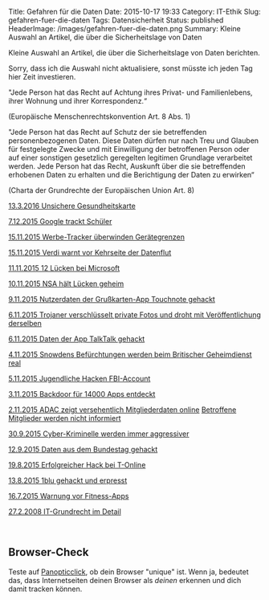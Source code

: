 Title: Gefahren für die Daten
Date: 2015-10-17 19:33
Category: IT-Ethik
Slug: gefahren-fuer-die-daten
Tags: Datensicherheit
Status: published
HeaderImage: /images/gefahren-fuer-die-daten.png
Summary: Kleine Auswahl an Artikel, die über die Sicherheitslage von Daten

Kleine Auswahl an Artikel, die über die Sicherheitslage von Daten
berichten.

Sorry, dass ich die Auswahl nicht aktualisiere, sonst müsste ich jeden
Tag hier Zeit investieren.

<!--more-->

"Jede Person hat das Recht auf Achtung ihres Privat- und Familienlebens,
ihrer Wohnung und ihrer Korrespondenz.“

(Europäische Menschenrechtskonvention Art. 8 Abs. 1)

"Jede Person hat das Recht auf Schutz der sie betreffenden
personenbezogenen Daten. Diese Daten dürfen nur nach Treu und Glauben
für festgelegte Zwecke und mit Einwilligung der betroffenen Person oder
auf einer sonstigen gesetzlich geregelten legitimen Grundlage
verarbeitet werden. Jede Person hat das Recht, Auskunft über die sie
betreffenden erhobenen Daten zu erhalten und die Berichtigung der Daten
zu erwirken“

(Charta der Grundrechte der Europäischen Union Art. 8)

[13.3.2016 Unsichere
Gesundheitskarte](http://m.heise.de/security/meldung/Weiterhin-Riesensicherheitsloch-bei-Patientendaten-3133550.html)

[7.12.2015 Google trackt
Schüler](https://netzpolitik.org/2015/eff-bericht-google-trackt-schueler-ueber-chromebooks/)

[15.11.2015 Werbe-Tracker überwinden
Gerätegrenzen](http://www.heise.de/security/meldung/Datenschutz-Werbe-Tracker-ueberwinden-Geraetegrenzen-2921817.html)

[15.11.2015 Verdi warnt vor Kehrseite der
Datenflut](http://www.heise.de/security/meldung/Glaeserne-Arbeitnehmer-Verdi-warnt-vor-Kehrseite-der-Datenflut-2921793.html)

[11.11.2015 12 Lücken bei
Microsoft](http://www.heise.de/security/meldung/Patchday-Microsoft-macht-Windows-und-seine-Webbrowser-sicherer-2916526.html)

[10.11.2015 NSA hält Lücken
geheim](http://www.heise.de/security/meldung/Zahlen-bekanntgegeben-Von-der-NSA-verschwiegene-IT-Sicherheitsluecken-2912944.html)

[9.11.2015 Nutzerdaten der Grußkarten-App Touchnote
gehackt](http://www.heise.de/security/meldung/Grusskarten-App-Hacker-brechen-in-Computersystem-von-Touchnote-ein-2911992.html)

[6.11.2015 Trojaner verschlüsselt private Fotos und droht mit
Veröffentlichung
derselben](http://www.heise.de/security/meldung/Verschluesselungstrojaner-Chimera-droht-mit-Veroeffentlichung-persoenlicher-Daten-2909986.html)

[6.11.2015 Daten der App TalkTalk
gehackt](http://www.heise.de/security/meldung/157-000-Kunden-vom-TalkTalk-Hack-betroffen-2909767.html)

[4.11.2015 Snowdens Befürchtungen werden beim Britischer Geheimdienst
real](http://www.faz.net/aktuell/politik/ausland/europa/britisches-geheimdienstgesetz-snowdens-vermaechtnis-13894363.html?printPagedArticle=true#pageIndex_2)

[5.11.2015 Jugendliche Hacken
FBI-Account](http://www.heise.de/security/meldung/Jugendliche-hacken-angeblich-einen-E-Mail-Account-des-FBI-Vizedirektors-2880161.html)

[3.11.2015 Backdoor für 14000 Apps
entdeckt](http://www.heise.de/security/meldung/Wormhole-Schwachstelle-Backdoor-in-ueber-14-000-Android-Apps-2868252.html)

[2.11.2015 ADAC zeigt versehentlich Mitgliederdaten
online](http://www.heise.de/security/meldung/ADAC-zeigte-versehentlich-Mitgliederdaten-online-2867019.html)
[Betroffene Mitglieder werden nicht
informiert](http://www.heise.de/security/meldung/ADAC-Abgegriffene-Mitgliederdaten-von-Datentraegern-geloescht-2877632.html)

[30.9.2015 Cyber-Kriminelle werden immer
aggressiver](http://www.heise.de/newsticker/meldung/Europol-Cyber-Kriminelle-werden-immer-aggressiver-2835263.html)

[12.9.2015 Daten aus dem Bundestag
gehackt](http://www.heise.de/security/meldung/Bundestag-Hack-war-ein-Phishing-Angriff-ueber-un-org-2811847.html)

[19.8.2015 Erfolgreicher Hack bei
T-Online](http://www.heise.de/security/meldung/Deutsche-Telekom-warnt-vor-Spam-Welle-2786008.html)

[13.8.2015 1blu gehackt und
erpresst](http://m.heise.de/security/meldung/Webhoster-1blu-gehackt-und-erpresst-2777957.html)

[16.7.2015 Warnung vor
Fitness-Apps](http://www.bfdi.bund.de/DE/Infothek/Pressemitteilungen/2015/18_WarnungVorFitnessapps.html?nn=5217040)

[27.2.2008 IT-Grundrecht im
Detail](http://www.telemedicus.info/article/677-Das-IT-Grundrecht-im-Detail.html)

 

Browser-Check
-------------

Teste auf [Panopticclick](https://panopticlick.eff.org/), ob dein
Browser "unique" ist. Wenn ja, bedeutet das, dass Internetseiten deinen
Browser als *deinen* erkennen und dich damit tracken können.
